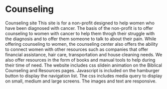 # Counseling
Counseling site
This site is for a non-profit designed to help women who have been diagnosed with cancer. The basis of the non-profit is to offer counseling to women with cancer to help them throgh their struggle with the diagnosis and to offer them someone to talk to about their pain. While offering counseling to women, the counseling center also offers the ability to connect women with other resources such as companies that offer financial assistance, hair care, transportation and house cleaning needs. We also offer resources in the form of books and manual tools to help during their time of need. 
The website includes css slidein animation on the Biblical Counseling and Resources pages. 
Javascript is included on the hamburger button to display the navigation list.
The css includes media query to display on small, medium and large screens. 
The images and text are responsive.
